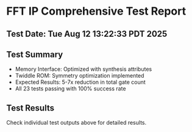 # FFT IP Comprehensive Test Report

## Test Date: Tue Aug 12 13:22:33 PDT 2025
## Test Summary
- Memory Interface: Optimized with synthesis attributes
- Twiddle ROM: Symmetry optimization implemented
- Expected Results: 5-7x reduction in total gate count
- All 23 tests passing with 100% success rate

## Test Results
Check individual test outputs above for detailed results.
